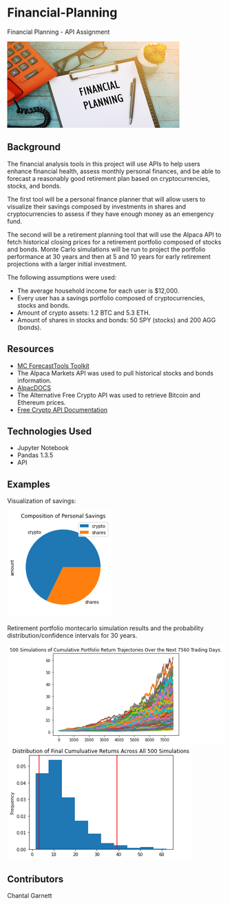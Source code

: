 # Financial-Planning
Financial Planning - API Assignment

<img src="https://github.com/ChantalAG/Financial-Planning/blob/main/Financial-Planning.jpg" width="400" height="200">

## Background

The financial analysis tools in this project will use APIs to help users enhance financial health, assess monthly personal finances, and be able to forecast a reasonably good retirement plan based on cryptocurrencies, stocks, and bonds.

The first tool will be a personal finance planner that will allow users to visualize their savings composed by investments in shares and cryptocurrencies to assess if they have enough money  as an emergency fund.

The second will be a retirement planning tool that will use the Alpaca API to fetch historical closing prices for a retirement portfolio composed of stocks and bonds. Monte Carlo simulations will be run to project the portfolio performance at 30 years and then at 5 and 10 years for early retirement projections with a larger initial investment. 

The following assumptions were used:
* The average household income for each user is $12,000.
* Every user has a savings portfolio composed of cryptocurrencies, stocks and bonds.
* Amount of crypto assets: 1.2 BTC and 5.3 ETH.
* Amount of shares in stocks and bonds: 50 SPY (stocks) and 200 AGG (bonds).


## Resources

* [MC ForecastTools Toolkit](https://github.com/ChantalAG/Financial-Planning/blob/main/MCForecastTools.py)
* The Alpaca Markets API was used to pull historical stocks and bonds information.
* [AlpacDOCS](https://alpaca.markets/docs/) 
* The Alternative Free Crypto API was used to retrieve Bitcoin and Ethereum prices.
* [Free Crypto API Documentation](https://alternative.me/crypto/api/)



## Technologies Used 
* Jupyter Notebook
* Pandas 1.3.5
* API 

## Examples
Visualization of savings:

<img src = "https://github.com/ChantalAG/Financial-Planning/blob/main/Images/Composition%20of%20Personal%20Savings.png">

Retirement portfolio montecarlo simulation results and the probability distribution/confidence intervals for 30 years.

<img src = "https://github.com/ChantalAG/Financial-Planning/blob/main/Images/MC_thirtyyear_sim_plot.png">
<img src = "https://github.com/ChantalAG/Financial-Planning/blob/main/Images/thirtyyear_dist_plot.png">

## Contributors
Chantal Garnett 
